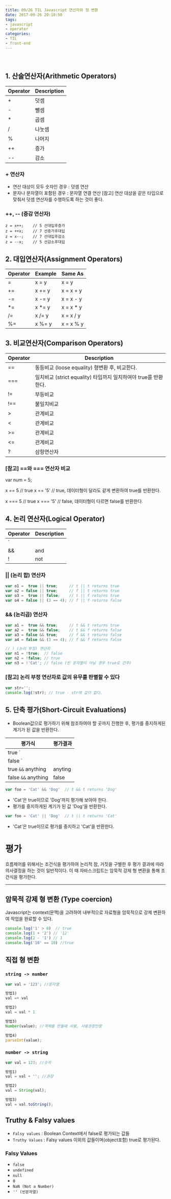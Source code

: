 ```yaml
---
title: 09/26 TIL Javascript 연산자와 형 변환
date: 2017-09-26 20:10:50
tags: 
- javascript
- operator
categories:
- TIL
- front-end
---
```

　
<!-- more -->
## 1. 산술연산자(Arithmetic Operators)

Operator  | Description
--------- | ---------
+ | 덧셈
- | 뺄셈
* | 곱셈
/ | 나눗셈
% | 나머지
++ | 증가
-- | 감소


### + 연산자
- 연산 대상이 모두 숫자인 경우 : 덧셈 연산
- 문자나 문자열이 포함된 경우 : 문자열 연결 연산
[참고] 연산 대상을 같은 타입으로 맞춰서 덧셈 연산자를 수행하도록 하는 것이 좋다.


### ++, -- (증감 연산자)
```
z = x++;    // 5 선대입후증가
z = ++x;    // 7 선증가후대입
z = x--;    // 7 선대입후감소
z = --x;    // 5 선감소후대입
```


## 2. 대입연산자(Assignment Operators)
Operator  | Example | Same As
--------- | --------- | ---------
= | x = y | x = y
+= | x += y | x = x + y
-= | x -= y | x = x - y
*= | x *= y | x = x * y
/= | x /= y | x = x / y
%= | x %= y | x = x % y


## 3. 비교연산자(Comparison Operators)
Operator  | Description
--------- | ---------
== | 동등비교 (loose equality) 형변환 후, 비교한다.
=== | 일치비교 (strict equality) 타입까지 일치하여야 true를 반환한다.
!= | 부등비교
!== | 불일치비교
> | 관계비교
< | 관계비교
>= | 관계비교
<= | 관계비교
? | 삼항연산자


### [참고] ==와 === 연산자 비교 

var num = 5;

x == 5 // true
x == '5' // true, 데이터형이 달라도 같게 변환하여 true를 반환한다.

x === 5 // true
x === '5' // false, 데이터형이 다르면 false를 반환한다.


## 4. 논리 연산자(Logical Operator)

Operator  | Description
--------- | ---------
`||`  | or
&& | and
!  | not


### || (논리 합) 연산자

``` javascript
var o1 =  true || true;     // t || t returns true
var o2 = false || true;     // f || t returns true
var o3 =  true || false;    // t || f returns true
var o4 = false || (3 == 4); // f || f returns false
```

### && (논리곱) 연산자

``` javascript
var a1 =  true && true;     // t && t returns true
var a2 =  true && false;    // t && f returns false
var a3 = false && true;     // f && t returns false
var a4 = false && (3 == 4); // f && f returns false

// ! (논리 부정) 연산자
var n1 = !true;  // false
var n2 = !false; // true
var n3 = !'Cat'; // false (빈 문자열이 아닐 경우 true로 간주)
```


### [참고] 논리 부정 연산자로 값의 유무를 판별할 수 있다

``` javascript
var str='';
console.log(!str); // true - str에 값이 없다.
```


## 5. 단축 평가(Short-Circuit Evaluations)
- Boolean값으로 평가하기 위해 참조하여야 할 곳까지 진행한 후, 평가를 중지하게된 계기가 된 값을 반환한다.

평가식  | 평가결과
--------- | ---------
true `||` anyting | true
false `||` anything | false
true `&&` anything | anyting
false `&&` anything | false


``` javascript
var foo = 'Cat' && 'Dog'  // t && t returns 'Dog'
```
- 'Cat'은 true이므로 'Dog'까지 평가해 보아야 한다.
- 평가를 중지하게된 계기가 된 값 'Dog'을 반환한다. 


``` javascript
var foo = 'Cat' || 'Dog'  // t || t returns 'Cat'
```
- 'Cat'은 true이므로 평가를 중지하고 'Cat'을 반환한다.


# 평가
흐름제어를 위해서는 조건식을 평가하여 논리적 참, 거짓을 구별한 후 평가 결과에 따라 의사결정을 하는 것이 일반적이다.
이 때 자바스크립트는 암묵적 강제 형 변환을 통해 조건식을 평가한다.
- - -
## 암묵적 강제 형 변환 (Type coercion)
Javascript는 context(문맥)을 고려하여 내부적으로 자료형을 암묵적으로 강제 변환하여 작업을 완료할 수 있다. 

``` javascript
console.log('1' > 0)  // true
console.log(1 + '2') // '12'
console.log(2 - '1') // 1
console.log('10' == 10) //true
```

##  직접 형 변환


### `string -> number`

``` javascript
var val = '123'; //문자열

방법1)
val =+ val

방법2) 
val = val * 1

방법3)
Number(value); //객체를 만들때 사용, 사용권장안함

방법4)
parseInt(value);
```

### `number -> string`

``` javascript
var val = 123; //숫자

방법1) 
val = val + ''; //권장

방법2) 
val = String(val);

방법3)
val = val.toString();
```


## Truthy & Falsy values
- `Falsy values` : Boolean Context에서 false로 평가되는 값들
- `Truthy Values` : Falsy values 이외의 값들이며(object포함) true로 평가된다.

### Falsy Values
- `false`
- `undefined`
- `null`
- `0`
- `NaN (Not a Number)`
- `'' (빈문자열)`